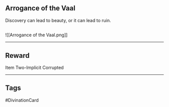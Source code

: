 ## Arrogance of the Vaal
Discovery can lead to beauty, or it can lead to ruin.
## 
![[Arrogance of the Vaal.png]]

---
## Reward
Item
 Two-Implicit
 Corrupted

---
## Tags
#DivinationCard